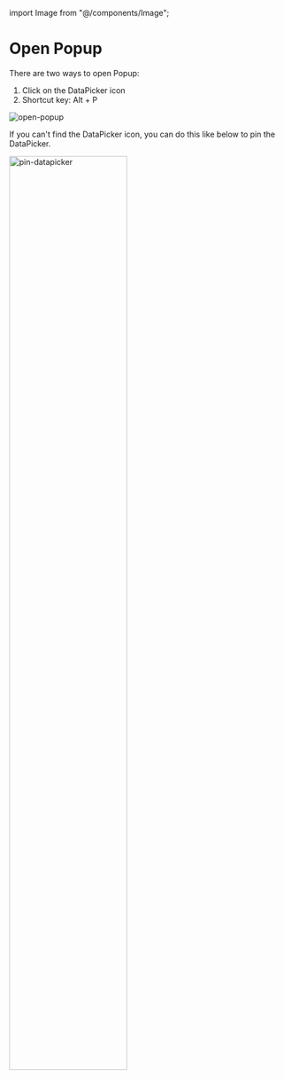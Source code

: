 import Image from "@/components/Image";

# Open Popup

There are two ways to open Popup:

1. Click on the DataPicker icon
2. Shortcut key: Alt + P

<Image src="/screenshots/open-popup.gif" alt="open-popup" />

If you can't find the DataPicker icon, you can do this like below to pin the DataPicker.

<Image src="/screenshots/pin-datapicker.gif" alt="pin-datapicker" width="65%" />

